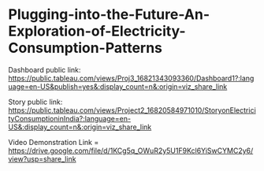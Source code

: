 # Plugging-into-the-Future-An-Exploration-of-Electricity-Consumption-Patterns


Dashboard public link: https://public.tableau.com/views/Proj3_16821343093360/Dashboard1?:language=en-US&publish=yes&:display_count=n&:origin=viz_share_link

Story public link: https://public.tableau.com/views/Project2_16820584971010/StoryonElectricityConsumptioninIndia?:language=en-US&:display_count=n&:origin=viz_share_link

Video Demonstration Link =
https://drive.google.com/file/d/1KCg5q_OWuR2y5U1F9Kcl6YiSwCYMC2y6/view?usp=share_link

